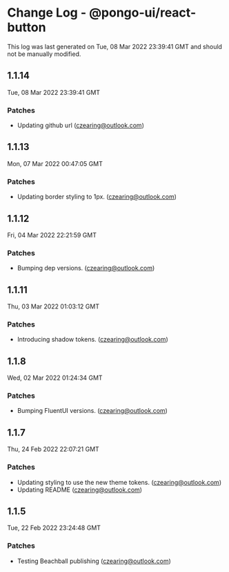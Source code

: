 # Change Log - @pongo-ui/react-button

This log was last generated on Tue, 08 Mar 2022 23:39:41 GMT and should not be manually modified.

<!-- Start content -->

## 1.1.14

Tue, 08 Mar 2022 23:39:41 GMT

### Patches

- Updating github url (czearing@outlook.com)

## 1.1.13

Mon, 07 Mar 2022 00:47:05 GMT

### Patches

- Updating border styling to 1px. (czearing@outlook.com)

## 1.1.12

Fri, 04 Mar 2022 22:21:59 GMT

### Patches

- Bumping dep versions. (czearing@outlook.com)

## 1.1.11

Thu, 03 Mar 2022 01:03:12 GMT

### Patches

- Introducing shadow tokens. (czearing@outlook.com)

## 1.1.8

Wed, 02 Mar 2022 01:24:34 GMT

### Patches

- Bumping FluentUI versions. (czearing@outlook.com)

## 1.1.7

Thu, 24 Feb 2022 22:07:21 GMT

### Patches

- Updating styling to use the new theme tokens. (czearing@outlook.com)
- Updating README (czearing@outlook.com)

## 1.1.5

Tue, 22 Feb 2022 23:24:48 GMT

### Patches

- Testing Beachball publishing (czearing@outlook.com)

